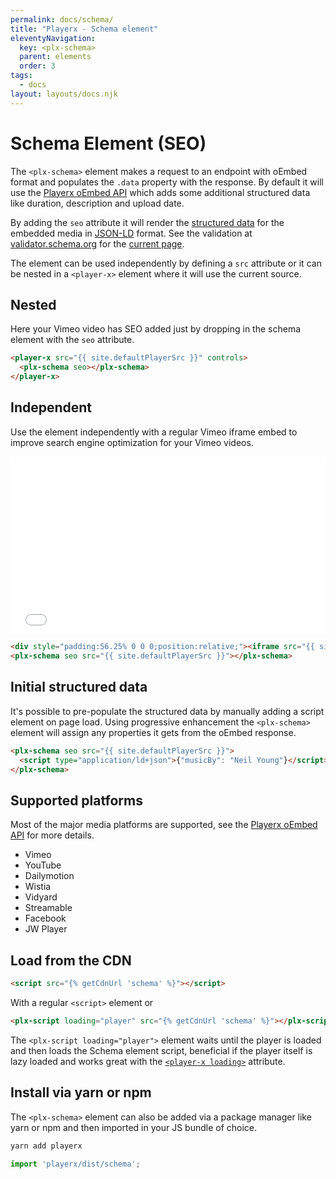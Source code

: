 ```yaml
---
permalink: docs/schema/
title: "Playerx - Schema element"
eleventyNavigation:
  key: <plx-schema>
  parent: elements
  order: 3
tags:
  - docs
layout: layouts/docs.njk
---
```


# Schema Element (SEO)

The `<plx-schema>` element makes a request to an endpoint with oEmbed format and populates the `.data` property with the response. By default it will use the [Playerx oEmbed API](https://github.com/playerxo/oembed) which adds some additional structured data like duration, description and upload date.

By adding the `seo` attribute it will render the [structured data](https://schema.org/VideoObject) for the embedded media in [JSON-LD](https://json-ld.org/) format.  See the validation at [validator.schema.org](https://validator.schema.org/#url=https%3A%2F%2Fdev.playerx.io%2Fdocs%2Fschema%2F) for the [current page](https://validator.schema.org/#url=https%3A%2F%2Fdev.playerx.io%2Fdocs%2Fschema%2F).

The element can be used independently by defining a `src` attribute or it can be nested in a `<player-x>` element where it will use the current source.

## Nested

Here your Vimeo video has SEO added just by dropping in the schema element with the `seo` attribute.

<div class="md:w-4/5 relative bg-black">
  <player-x src="{{ site.defaultPlayerSrc }}" controls>
    <plx-schema seo oembedurl="{{ site.oEmbedUrl }}/oembed"></plx-schema>
  </player-x>
</div>

```html
<player-x src="{{ site.defaultPlayerSrc }}" controls>
  <plx-schema seo></plx-schema>
</player-x>
```

## Independent 

Use the element independently with a regular Vimeo iframe embed to improve search engine optimization for your Vimeo videos.

<div class="md:w-4/5 relative bg-black">
  <div style="padding:56.25% 0 0 0;position:relative;"><iframe src="{{ site.defaultIframeSrc }}" style="position:absolute;top:0;left:0;width:100%;height:100%;" frameborder="0" allow="autoplay; fullscreen; picture-in-picture" allowfullscreen></iframe></div>
  <plx-schema seo src="{{ site.defaultPlayerSrc }}" oembedurl="{{ site.oEmbedUrl }}/oembed"></plx-schema>
</div>

```html
<div style="padding:56.25% 0 0 0;position:relative;"><iframe src="{{ site.defaultIframeSrc }}" style="position:absolute;top:0;left:0;width:100%;height:100%;" frameborder="0" allow="autoplay; fullscreen; picture-in-picture" allowfullscreen></iframe></div>
<plx-schema seo src="{{ site.defaultPlayerSrc }}"></plx-schema>
```

## Initial structured data

It's possible to pre-populate the structured data by manually adding a script element on page load. Using progressive enhancement the `<plx-schema>` element will assign any properties it gets from the oEmbed response.

```html
<plx-schema seo src="{{ site.defaultPlayerSrc }}">
  <script type="application/ld+json">{"musicBy": "Neil Young"}</script>
</plx-schema>
```

## Supported platforms

Most of the major media platforms are supported, see the [Playerx oEmbed API](https://github.com/playerxo/oembed) for more details.

- Vimeo
- YouTube
- Dailymotion
- Wistia
- Vidyard
- Streamable
- Facebook
- JW Player

## Load from the CDN

```html
<script src="{% getCdnUrl 'schema' %}"></script>
```

With a regular `<script>` element or

```html
<plx-script loading="player" src="{% getCdnUrl 'schema' %}"></plx-script>
```

The `<plx-script loading="player">` element waits until the player is loaded and then loads the Schema element script, beneficial if the player itself is lazy loaded and works great with the [`<player-x loading>`](../loading/) attribute.

## Install via yarn or npm

The `<plx-schema>` element can also be added via a package manager like yarn or npm and then imported in your JS bundle of choice.

```bash
yarn add playerx
```

```js
import 'playerx/dist/schema';
```
